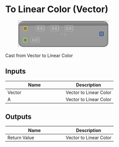 # To Linear Color (Vector)

<div align="left" data-full-width="false">

<figure><img src="to_linear_color_-vector.png" alt=""><figcaption></figcaption></figure>

</div>

Cast from Vector to Linear Color

## Inputs

<table>
<thead><tr><th width="170">Name</th><th>Description</th></tr></thead>
<tbody>
<tr><td>Vector</td><td>Vector to Linear Color</td></tr>
<tr><td>A</td><td>Vector to Linear Color</td></tr>
</tbody>
</table>

## Outputs

<table>
<thead><tr><th width="170">Name</th><th>Description</th></tr></thead>
<tbody>
<tr><td>Return Value</td><td>Vector to Linear Color</td></tr>
</tbody>
</table>